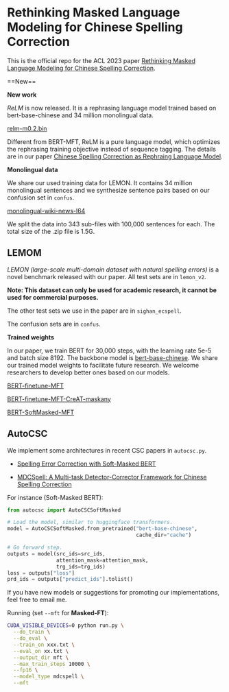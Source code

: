 # Rethinking Masked Language Modeling for Chinese Spelling Correction

This is the official repo for the ACL 2023 paper [Rethinking Masked Language Modeling for Chinese Spelling Correction](https://aclanthology.org/2023.acl-long.600.pdf).



==New==

**New work**

*ReLM* is now released. It is a rephrasing language model trained based on bert-base-chinese and 34 million monolingual data.

[relm-m0.2.bin](https://drive.google.com/file/d/1vjPhPO0fTYZS80dTE5ba4vhwDlSnSfA4/view?usp=share_link)

Different from BERT-MFT, ReLM is a pure language model, which optimizes the rephrasing training objective instead of sequence tagging. The details are in our paper [Chinese Spelling Correction as Rephraing Language Model]().



**Monolingual data**

We share our used training data for LEMON. It contains 34 million monolingual sentences and we synthesize sentence pairs based on our confusion set in `confus`.

[monolingual-wiki-news-l64](https://drive.google.com/file/d/144ui9mkHEK1xLNZXB1WP-EjmydorwkYg/view?usp=share_link)

We split the data into 343 sub-files with 100,000 sentences for each. The total size of the .zip file is 1.5G.



## LEMOM

*LEMON (large-scale multi-domain dataset with natural spelling errors)* is a novel benchmark released with our paper. All test sets are in `lemon_v2`.

**Note: This dataset can only be used for academic research, it cannot be used for commercial purposes.**

The other test sets we use in the paper are in `sighan_ecspell`.

The confusion sets are in `confus`.



**Trained weights**

In our paper, we train BERT for 30,000 steps, with the learning rate 5e-5 and batch size 8192. The backbone model is [bert-base-chinese](https://huggingface.co/bert-base-chinese). We share our trained model weights to facilitate future research. We welcome researchers to develop better ones based on our models.

[BERT-finetune-MFT](https://drive.google.com/file/d/1nKWX0G5e-xzx7D66MzcAFOK-5CSr0_yH/view?usp=share_link)

[BERT-finetune-MFT-CreAT-maskany](https://drive.google.com/file/d/1g7mxIQMLloxpPSJcW65KU4uZmbVN985c/view?usp=share_link)

[BERT-SoftMasked-MFT](https://drive.google.com/file/d/1HBLw4IM4JCz3g7P6YedTsPU_1DBQhv8m/view?usp=share_link)



## AutoCSC

We implement some architectures in recent CSC papers in `autocsc.py`.

* [Spelling Error Correction with Soft-Masked BERT](https://aclanthology.org/2020.acl-main.82.pdf)

* [MDCSpell: A Multi-task Detector-Corrector Framework for Chinese Spelling Correction](https://aclanthology.org/2022.findings-acl.98.pdf)

For instance (Soft-Masked BERT):

```python
from autocsc import AutoCSCSoftMasked

# Load the model, similar to huggingface transformers.
model = AutoCSCSoftMasked.from_pretrained("bert-base-chinese",
                                          cache_dir="cache")

# Go forward step.
outputs = model(src_ids=src_ids,
                attention_mask=attention_mask,
                trg_ids=trg_ids)
loss = outputs["loss"]
prd_ids = outputs["predict_ids"].tolist()
```

If you have new models or suggestions for promoting our implementations, feel free to email me.



Running (set `--mft` for **Masked-FT**):

```bash
CUDA_VISIBLE_DEVICES=0 python run.py \
  --do_train \
  --do_eval \
  --train_on xxx.txt \
  --eval_on xx.txt \
  --output_dir mft \
  --max_train_steps 10000 \
  --fp16 \
  --model_type mdcspell \
  --mft
```


